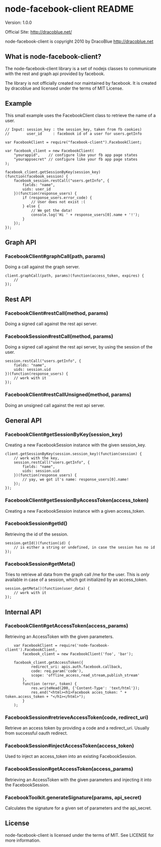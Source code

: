 node-facebook-client README
===========================

Version: 1.0.0

Official Site: <http://dracoblue.net/>

node-facebook-client is copyright 2010 by DracoBlue <http://dracoblue.net>

What is node-facebook-client?
-----------------------------
The node-facebook-client library is a set of nodejs classes to communicate
with the rest and graph api provided by facebook.

The library is not officially created nor maintained by facebook. It is
created by dracoblue and licensed under the terms of MIT License.

## Example

This small example uses the FacebookClient class to retrieve the name of a user.

    // Input: session_key : the session_key, taken from fb cookies)
    //        user_id     : facebook id of a user for users.getInfo
    
    var FacebookClient = require("facebook-client").FacebookClient;

    var facebook_client = new FacebookClient(
        "yourappid",    // configure like your fb app page states
        "yourappsecret" // configure like your fb app page states
    );
    
    facebook_client.getSessionByKey(session_key)(function(facebook_session) {
        facebook_session.restCall("users.getInfo", {
            fields: "name",
            uids: user_id
        })(function(response_users) {
            if (response_users.error_code) {
                // User does not exist :(
            } else {
                // We got the data!
                console.log('Hi ' + response_users[0].name + '!');
            }
        });    
    });    
    

## Graph API

### FacebookClient#graphCall(path, params)

Doing a call against the graph server.

    client.graphCall(path, params)(function(access_token, expires) {
        // 
    });

## Rest API

### FacebookClient#restCall(method, params)

Doing a signed call against the rest api server.

### FacebookSession#restCall(method, params)

Doing a signed call against the rest api server, by using the session of the
user.

    session.restCall("users.getInfo", {
        fields: "name",
        uids: session.uid
    })(function(response_users) {
        // work with it
    });

### FacebookClient#restCallUnsigned(method, params)

Doing an unsigned call against the rest api server.

## General API

### FacebookClient#getSessionByKey(session_key)

Creating a new FacebookSession instance with the given session_key.

    client.getSessionByKey(session.session_key)(function(session) {
        // work with the key,
        session.restCall("users.getInfo", {
            fields: "name",
            uids: session.uid
        })(function(response_users) {
            // yay, we got it's name: response_users[0].name!
        });
    });
    
### FacebookClient#getSessionByAccessToken(access_token)

Creating a new FacebookSession instance with a given access_token.
    
### FacebookSession#getId()

Retrieving the id of the session.

    session.getId()(function(id) {
        // is either a string or undefined, in case the session has no id
    });

### FacebookSession#getMeta()

Tries to retrieve all data from the graph call /me for the user. This is
_only_ available in case of a session, which got initialized by an access_token.

    session.getMeta()(function(user_data) {
        // work with it
    });

## Internal API

### FacebookClient#getAccessToken(access_params)

Retrieving an AccessToken with the given parameters.

        var FacebookClient = require('node-facebook-client').FacebookClient,
            facebook_client = new FacebookClient('foo', 'bar');

        facebook_client.getAccessToken({
                redirect_uri: apis.auth.facebook.callback,
                code: req.param('code'),
                scope: 'offline_access,read_stream,publish_stream'
            },
            function (error, token) {
                res.writeHead(200, {'Content-Type': 'text/html'});
                res.end("<html><h1>Facebook acces_token: " + token.access_token + "</h1></html>");
            }
        );

### FacebookSession#retrieveAccessToken(code, redirect_uri)

Retrieve an access token by providing a code and a redirect_uri. Usually from
successful oauth redirect.

### FacebookSession#injectAccessToken(access_token)

Used to inject an access_token into an existing FacebookSession.

### FacebookSession#getAccessToken(access_params)

Retrieving an AccessToken with the given parameters and injecting it into the
FacebookSession.

### FacebookToolkit.generateSignature(params, api_secret)

Calculates the signature for a given set of parameters and the api_secret.

License
--------

node-facebook-client is licensed under the terms of MIT. See LICENSE for more information.
